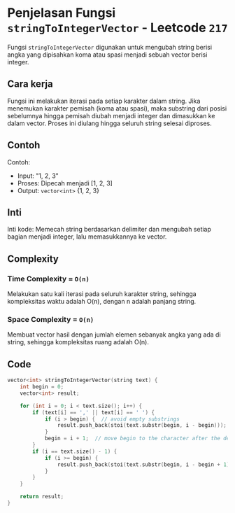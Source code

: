 # Penjelasan Fungsi `stringToIntegerVector` - Leetcode `217`

Fungsi `stringToIntegerVector` digunakan untuk mengubah string berisi angka yang dipisahkan koma atau spasi menjadi sebuah vector berisi integer.

## Cara kerja

Fungsi ini melakukan iterasi pada setiap karakter dalam string. Jika menemukan karakter pemisah (koma atau spasi), maka substring dari posisi sebelumnya hingga pemisah diubah menjadi integer dan dimasukkan ke dalam vector. Proses ini diulang hingga seluruh string selesai diproses.

## Contoh

Contoh:

- Input: "1, 2, 3"
- Proses: Dipecah menjadi [1, 2, 3]
- Output: `vector<int>` {1, 2, 3}

## Inti

Inti kode: Memecah string berdasarkan delimiter dan mengubah setiap bagian menjadi integer, lalu memasukkannya ke vector.

## Complexity

### Time Complexity = `O(n)`

Melakukan satu kali iterasi pada seluruh karakter string, sehingga kompleksitas waktu adalah O(n), dengan n adalah panjang string.

### Space Complexity = `O(n)`

Membuat vector hasil dengan jumlah elemen sebanyak angka yang ada di string, sehingga kompleksitas ruang adalah O(n).

## Code

```cpp []
vector<int> stringToIntegerVector(string text) {
    int begin = 0;
    vector<int> result;

    for (int i = 0; i < text.size(); i++) {
        if (text[i] == ',' || text[i] == ' ') {
            if (i > begin) {  // avoid empty substrings
                result.push_back(stoi(text.substr(begin, i - begin)));
            }
            begin = i + 1;  // move begin to the character after the delimiter
        }
        if (i == text.size() - 1) {
            if (i >= begin) {
                result.push_back(stoi(text.substr(begin, i - begin + 1)));
            }
        }
    }

    return result;
}
```
